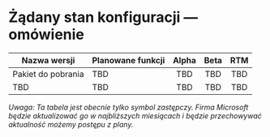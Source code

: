 # <a name="desired-state-configuration-roadmap"></a>Żądany stan konfiguracji — omówienie

| Nazwa wersji | Planowane funkcji | Alpha | Beta | RTM |
| ---- | -------- | :-------: | :-------:| :-----: |
| Pakiet do pobrania | TBD | TBD | TBD | TBD |
| TBD | TBD | TBD | TBD | TBD |

*Uwaga: Ta tabela jest obecnie tylko symbol zastępczy. Firma Microsoft będzie aktualizować go w najbliższych miesiącach i będzie przechowywać aktualność możemy postępu z plany.*